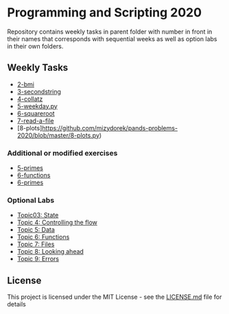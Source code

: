 # Programming and Scripting 2020
Repository contains weekly tasks in parent folder with number in front in their names that corresponds with sequential weeks as well as option labs in their own folders.

## Weekly Tasks

* [2-bmi](https://github.com/mizydorek/pands-problems-2020/blob/master/2-bmi.py)
* [3-secondstring](https://github.com/mizydorek/pands-problems-2020/blob/master/3-secondstring.py)
* [4-collatz](https://github.com/mizydorek/pands-problems-2020/blob/master/4-collatz.py)
* [5-weekday.py](https://github.com/mizydorek/pands-problems-2020/blob/master/5-weekday.py)
* [6-squareroot](https://github.com/mizydorek/pands-problems-2020/blob/master/6-squareroot.py)
* [7-read-a-file](https://github.com/mizydorek/pands-problems-2020/blob/master/7-read-a-file.py)
* [8-plots]https://github.com/mizydorek/pands-problems-2020/blob/master/8-plots.py)

### Additional or modified exercises 

* [5-primes](https://github.com/mizydorek/pands-problems-2020/blob/master/5-primes.py)
* [6-functions](https://github.com/mizydorek/pands-problems-2020/blob/master/6-functions.py)
* [6-primes](https://github.com/mizydorek/pands-problems-2020/blob/master/6-primes.py)

### Optional Labs 

* [Topic03: State](https://github.com/mizydorek/pands-problems-2020/tree/master/Topic03-variables%26state)
* [Topic 4: Controlling the flow](https://github.com/mizydorek/pands-problems-2020/tree/master/Topic04-flow)
* [Topic 5: Data](https://github.com/mizydorek/pands-problems-2020/tree/master/Topic05-datastructures)
* [Topic 6: Functions](https://github.com/mizydorek/pands-problems-2020/tree/master/Topic06-functions)
* [Topic 7: Files](https://github.com/mizydorek/pands-problems-2020/tree/master/Topic07-Files)
* [Topic 8: Looking ahead](https://github.com/mizydorek/pands-problems-2020/tree/master/Topic08-plots)
* [Topic 9: Errors](https://github.com/mizydorek/pands-problems-2020/tree/master/Topic09-errors)

## License

This project is licensed under the MIT License - see the [LICENSE.md](LICENSE.md) file for details